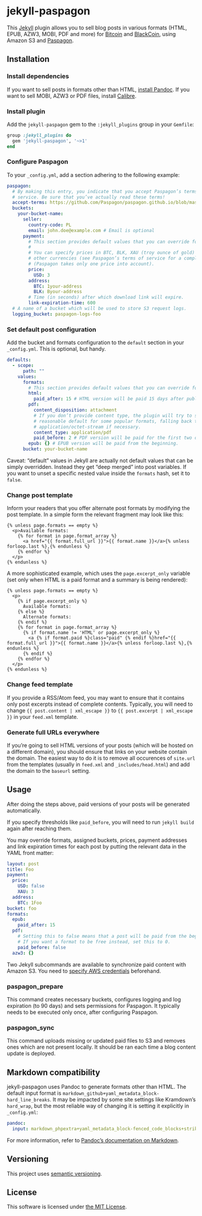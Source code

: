 # jekyll-paspagon

This [Jekyll](http://jekyllrb.com) plugin allows you to sell blog posts in various formats (HTML, EPUB, AZW3, MOBI, PDF and more) for [Bitcoin](https://bitcoin.org) and [BlackCoin](http://blackcoin.co), using Amazon S3 and [Paspagon](http://paspagon.com).

## Installation

### Install dependencies

If you want to sell posts in formats other than HTML, [install Pandoc](http://pandoc.org/installing.html). If you want to sell MOBI, AZW3 or PDF files, install [Calibre](https://calibre-ebook.com/).

### Install plugin

Add the `jekyll-paspagon` gem to the `:jekyll_plugins` group in your `Gemfile`:

```ruby
group :jekyll_plugins do
  gem 'jekyll-paspagon', '~>1'
end
```

### Configure Paspagon

To your `_config.yml`, add a section adhering to the following example:

```yaml
paspagon:
  # By making this entry, you indicate that you accept Paspagon’s terms of
  # service. Be sure that you’ve actually read these terms!
  accept-terms: https://github.com/Paspagon/paspagon.github.io/blob/master/terms-seller.md
  buckets:
    your-bucket-name:
      seller:
        country-code: PL
        email: john.doe@example.com # Email is optional
      payment:
        # This section provides default values that you can override for each post.
        #
        # You can specify prices in BTC, BLK, XAU (troy ounce of gold) and some
        # other currencies (see Paspagon’s terms of service for a complete list).
        # (Paspagon takes only one price into account).
        price:
          USD: 3
        address:
          BTC: 1your-address
          BLK: Byour-address
        # Time (in seconds) after which download link will expire.
        link-expiration-time: 600
  # A name of a bucket which will be used to store S3 request logs.
  logging_bucket: paspagon-logs-foo
```

### Set default post configuration

Add the bucket and formats configuration to the `default` section in your `_config.yml`. This is optional, but handy.

```yaml
defaults:
  - scope:
      path: ""
    values:
      formats:
        # This section provides default values that you can override for each post.
        html:
          paid_after: 15 # HTML version will be paid 15 days after publication.
        pdf:
          content_disposition: attachment
          # If you don’t provide content type, the plugin will try to set a
          # reasonable default for some popular formats, falling back to
          # application/octet-stream if necessary.
          content_type: application/pdf
          paid_before: 2 # PDF version will be paid for the first two days.
        epub: {} # EPUB version will be paid from the beginning.
      bucket: your-bucket-name
```

Caveat: “default” values in Jekyll are actually not default values that can be simply overridden. Instead they get “deep merged” into post variables. If you want to unset a specific nested value inside the `formats` hash, set it to `false`.

### Change post template

Inform your readers that you offer alternate post formats by modifying the post template. In a simple form the relevant fragment may look like this:

```liquid
{% unless page.formats == empty %}
  <p>Available formats:
    {% for format in page.format_array %}
      <a href="{{ format.full_url }}">{{ format.name }}</a>{% unless forloop.last %},{% endunless %}
    {% endfor %}
  </p>
{% endunless %}
```

A more sophisticated example, which uses the `page.excerpt_only` variable (set only when HTML is a paid format and a summary is being rendered):

```liquid
{% unless page.formats == empty %}
  <p>
    {% if page.excerpt_only %}
      Available formats:
    {% else %}
      Alternate formats:
    {% endif %}
    {% for format in page.format_array %}
      {% if format.name != 'HTML' or page.excerpt_only %}
        <a {% if format.paid %}class="paid" {% endif %}href="{{ format.full_url }}">{{ format.name }}</a>{% unless forloop.last %},{% endunless %}
      {% endif %}
    {% endfor %}
  </p>
{% endunless %}
```

### Change feed template

If you provide a RSS/Atom feed, you may want to ensure that it contains only post excerpts instead of complete contents. Typically, you will need to change `{{ post.content | xml_escape }}` to `{{ post.excerpt | xml_escape }}` in your `feed.xml` template.

### Generate full URLs everywhere

If you’re going to sell HTML versions of your posts (which will be hosted on a different domain), you should ensure that links on your website contain the domain. The easiest way to do it is to remove all occurences of `site.url` from the templates (usually in `feed.xml` and `_includes/head.html`) and add the domain to the `baseurl` setting.

## Usage

After doing the steps above, paid versions of your posts will be generated automatically.

If you specify thresholds like `paid_before`, you will need to run `jekyll build` again after reaching them.

You may override formats, assigned buckets, prices, payment addresses and link expiration times for each post by putting the relevant data in the YAML front matter:

```yaml
layout: post
title: Foo
payment:
  price:
    USD: false
    XAU: 3
  address:
    BTC: 1Foo
bucket: foo
formats:
  epub:
    paid_after: 15
  pdf:
    # Setting this to false means that a post will be paid from the beginning.
    # If you want a format to be free instead, set this to 0.
    paid_before: false
  azw3: {}
```

Two Jekyll subcommands are available to synchronize paid content with Amazon S3. You need to [specify AWS credentials](http://blogs.aws.amazon.com/security/post/Tx3D6U6WSFGOK2H/A-New-and-Standardized-Way-to-Manage-Credentials-in-the-AWS-SDKs) beforehand.

### paspagon_prepare

This command creates necessary buckets, configures logging and log expiration (to 90 days) and sets permissions for Paspagon. It typically needs to be executed only once, after configuring Paspagon.

### paspagon_sync

This command uploads missing or updated paid files to S3 and removes ones which are not present locally. It should be ran each time a blog content update is deployed.

## Markdown compatibility

jekyll-paspagon uses Pandoc to generate formats other than HTML. The default input format is `markdown_github+yaml_metadata_block-hard_line_breaks`. It may be impacted by some site settings like Kramdown’s `hard_wrap`, but the most reliable way of changing it is setting it explicitly in `_config.yml`:

```yaml
pandoc:
  input: markdown_phpextra+yaml_metadata_block-fenced_code_blocks+strikeout
```

For more information, refer to [Pandoc’s documentation on Markdown](http://pandoc.org/README.html#pandocs-markdown).

## Versioning

This project uses [semantic versioning](http://semver.org/).

## License

This software is licensed under [the MIT License](LICENSE).
